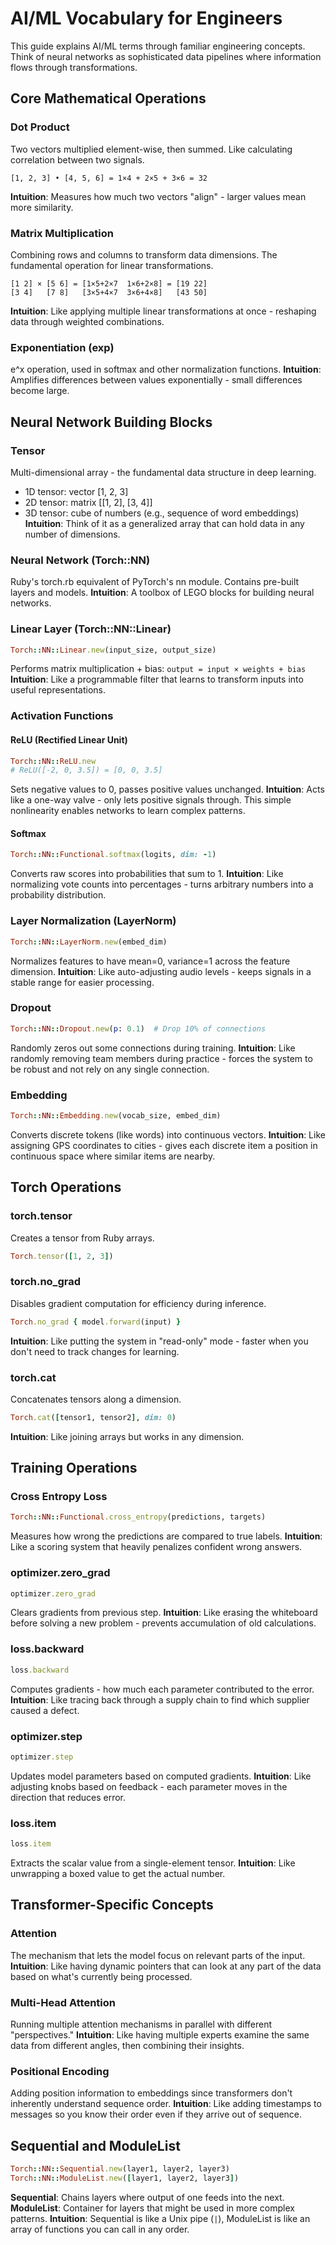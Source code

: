 # AI/ML Vocabulary for Engineers

This guide explains AI/ML terms through familiar engineering concepts. Think of neural networks as sophisticated data pipelines where information flows through transformations.

## Core Mathematical Operations

### Dot Product
Two vectors multiplied element-wise, then summed. Like calculating correlation between two signals.
```
[1, 2, 3] • [4, 5, 6] = 1×4 + 2×5 + 3×6 = 32
```
**Intuition**: Measures how much two vectors "align" - larger values mean more similarity.

### Matrix Multiplication
Combining rows and columns to transform data dimensions. The fundamental operation for linear transformations.
```
[1 2] × [5 6] = [1×5+2×7  1×6+2×8] = [19 22]
[3 4]   [7 8]   [3×5+4×7  3×6+4×8]   [43 50]
```
**Intuition**: Like applying multiple linear transformations at once - reshaping data through weighted combinations.

### Exponentiation (exp)
e^x operation, used in softmax and other normalization functions.
**Intuition**: Amplifies differences between values exponentially - small differences become large.

## Neural Network Building Blocks

### Tensor
Multi-dimensional array - the fundamental data structure in deep learning.
- 1D tensor: vector [1, 2, 3]
- 2D tensor: matrix [[1, 2], [3, 4]]
- 3D tensor: cube of numbers (e.g., sequence of word embeddings)
**Intuition**: Think of it as a generalized array that can hold data in any number of dimensions.

### Neural Network (Torch::NN)
Ruby's torch.rb equivalent of PyTorch's nn module. Contains pre-built layers and models.
**Intuition**: A toolbox of LEGO blocks for building neural networks.

### Linear Layer (Torch::NN::Linear)
```ruby
Torch::NN::Linear.new(input_size, output_size)
```
Performs matrix multiplication + bias: `output = input × weights + bias`
**Intuition**: Like a programmable filter that learns to transform inputs into useful representations.

### Activation Functions

#### ReLU (Rectified Linear Unit)
```ruby
Torch::NN::ReLU.new
# ReLU([-2, 0, 3.5]) = [0, 0, 3.5]
```
Sets negative values to 0, passes positive values unchanged.
**Intuition**: Acts like a one-way valve - only lets positive signals through. This simple nonlinearity enables networks to learn complex patterns.

#### Softmax
```ruby
Torch::NN::Functional.softmax(logits, dim: -1)
```
Converts raw scores into probabilities that sum to 1.
**Intuition**: Like normalizing vote counts into percentages - turns arbitrary numbers into a probability distribution.

### Layer Normalization (LayerNorm)
```ruby
Torch::NN::LayerNorm.new(embed_dim)
```
Normalizes features to have mean=0, variance=1 across the feature dimension.
**Intuition**: Like auto-adjusting audio levels - keeps signals in a stable range for easier processing.

### Dropout
```ruby
Torch::NN::Dropout.new(p: 0.1)  # Drop 10% of connections
```
Randomly zeros out some connections during training.
**Intuition**: Like randomly removing team members during practice - forces the system to be robust and not rely on any single connection.

### Embedding
```ruby
Torch::NN::Embedding.new(vocab_size, embed_dim)
```
Converts discrete tokens (like words) into continuous vectors.
**Intuition**: Like assigning GPS coordinates to cities - gives each discrete item a position in continuous space where similar items are nearby.

## Torch Operations

### torch.tensor
Creates a tensor from Ruby arrays.
```ruby
Torch.tensor([1, 2, 3])
```

### torch.no_grad
Disables gradient computation for efficiency during inference.
```ruby
Torch.no_grad { model.forward(input) }
```
**Intuition**: Like putting the system in "read-only" mode - faster when you don't need to track changes for learning.

### torch.cat
Concatenates tensors along a dimension.
```ruby
Torch.cat([tensor1, tensor2], dim: 0)
```
**Intuition**: Like joining arrays but works in any dimension.

## Training Operations

### Cross Entropy Loss
```ruby
Torch::NN::Functional.cross_entropy(predictions, targets)
```
Measures how wrong the predictions are compared to true labels.
**Intuition**: Like a scoring system that heavily penalizes confident wrong answers.

### optimizer.zero_grad
```ruby
optimizer.zero_grad
```
Clears gradients from previous step.
**Intuition**: Like erasing the whiteboard before solving a new problem - prevents accumulation of old calculations.

### loss.backward
```ruby
loss.backward
```
Computes gradients - how much each parameter contributed to the error.
**Intuition**: Like tracing back through a supply chain to find which supplier caused a defect.

### optimizer.step
```ruby
optimizer.step
```
Updates model parameters based on computed gradients.
**Intuition**: Like adjusting knobs based on feedback - each parameter moves in the direction that reduces error.

### loss.item
```ruby
loss.item
```
Extracts the scalar value from a single-element tensor.
**Intuition**: Like unwrapping a boxed value to get the actual number.

## Transformer-Specific Concepts

### Attention
The mechanism that lets the model focus on relevant parts of the input.
**Intuition**: Like having dynamic pointers that can look at any part of the data based on what's currently being processed.

### Multi-Head Attention
Running multiple attention mechanisms in parallel with different "perspectives."
**Intuition**: Like having multiple experts examine the same data from different angles, then combining their insights.

### Positional Encoding
Adding position information to embeddings since transformers don't inherently understand sequence order.
**Intuition**: Like adding timestamps to messages so you know their order even if they arrive out of sequence.

## Sequential and ModuleList
```ruby
Torch::NN::Sequential.new(layer1, layer2, layer3)
Torch::NN::ModuleList.new([layer1, layer2, layer3])
```
**Sequential**: Chains layers where output of one feeds into the next.
**ModuleList**: Container for layers that might be used in more complex patterns.
**Intuition**: Sequential is like a Unix pipe (`|`), ModuleList is like an array of functions you can call in any order.